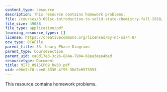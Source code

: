 ```yaml
---
content_type: resource
description: This resource contains homework problems.
file: /courses/3-091sc-introduction-to-solid-state-chemistry-fall-2010/e06e2cf0cee033364f9530d7e0573953_MIT3_091SCF09_hw33.pdf
file_size: 49088
file_type: application/pdf
learning_resource_types: []
license: https://creativecommons.org/licenses/by-nc-sa/4.0/
ocw_type: OCWFile
parent_title: 33. Unary Phase Diagrams
parent_type: CourseSection
parent_uid: ca8d17e3-3c26-884a-7904-68ea3eee4bed
resourcetype: Document
title: MIT3_091SCF09_hw33.pdf
uid: e06e2cf0-cee0-3336-4f95-30d7e0573953
---
```

This resource contains homework problems.